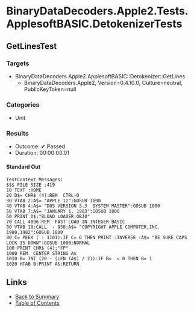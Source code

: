 # BinaryDataDecoders.Apple2.Tests.ApplesoftBASIC.DetokenizerTests

## GetLinesTest

### Targets

* BinaryDataDecoders.Apple2.ApplesoftBASIC::Detokenizer::GetLines
  * BinaryDataDecoders.Apple2, Version=0.4.10.0, Culture=neutral, PublicKeyToken=null

### Categories

* Unit

### Results

* Outcome: ✔ Passed
* Duration: 00:00:00.01

#### Standard Out

```
TestContext Messages:
$$$ FILE SIZE :419
10 TEXT :HOME 
20 D$= CHR$ (4):REM  CTRL-D
30 VTAB 2:A$= "APPLE II":GOSUB 1000
40 VTAB 4:A$= "DOS VERSION 3.3  SYSTEM MASTER":GOSUB 1000
50 VTAB 7:A$= "JANUARY 1, 1983":GOSUB 1000
60 PRINT D$;"BLOAD LOADER.OBJ0"
70 CALL 4096:REM  FAST LOAD IN INTEGER BASIC
80 VTAB 10:CALL  - 958:A$= "COPYRIGHT APPLE COMPUTER,INC. 1980,1982":GOSUB 1000
90 C= PEEK ( - 1101):IF C= 6 THEN PRINT :INVERSE :A$= "BE SURE CAPS LOCK IS DOWN":GOSUB 1000:NORMAL 
100 PRINT CHR$ (4);"FP"
1000 REM  CENTER STRING A$
1010 B= INT (20 - (LEN (A$) / 2)):IF B=  < 0 THEN B= 1
1020 HTAB B:PRINT A$:RETURN
```

## Links

* [Back to Summary](../Summary.md)
* [Table of Contents](../../TOC.md)
